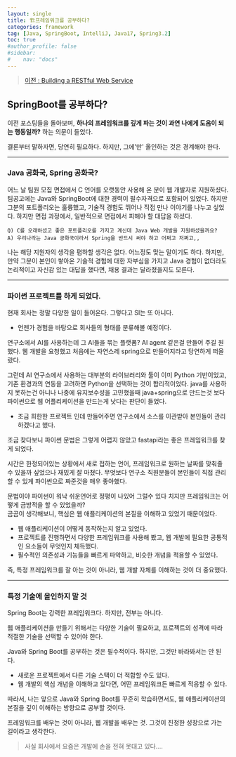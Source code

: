 ```yaml
---
layout: single
title: 🏗프레임워크를 공부하다?
categories: framework
tag: [Java, SpringBoot, IntelliJ, Java17, Spring3.2]
toc: true
#author_profile: false
#sidebar:
#    nav: "docs"
---
```


> [이전 : Building a RESTful Web Service](../springboot_공식문서3탄)
 


## SpringBoot를 공부하다?
이전 포스팅들을 돌아보며, **하나의 프레임워크를 깊게 파는 것이 과연 나에게 도움이 되는 행동일까?** 하는 의문이 들었다.

결론부터 말하자면, 당연히 필요하다.
하지만, 그에'만' 올인하는 것은 경계해야 한다.

---  

### Java 공화국, Spring 공화국?

어느 날 팀원 모집 면접에서 C 언어를 오랫동안 사용해 온 분이 웹 개발자로 지원하셨다. 팀공고에는 Java와 SpringBoot에 대한 경력이 필수자격으로 포함되어 있었다.
하지만 그분의 포트폴리오는 훌륭했고, 기술적 경험도 뛰어나 직접 만나 이야기를 나누고 싶었다. 하지만 면접 과정에서, 일반적으로 면접에서 피해야 할 대답을 하셨다.

```
Q) C를 오래하셨고 좋은 포트폴리오를 가지고 계신데 Java Web 개발을 지원하셨을까요?
A) 우리나라는 Java 공화국이라서 Spring을 반드시 써야 하고 어쩌고 저쩌고,,
```
나는 해당 지원자의 생각을 폄하할 생각은 없다. 어느정도 맞는 말이기도 하다.
하지만, 만약 그분이 본인이 쌓아온 기술적 경험에 대한 자부심을 가지고 Java 경험이 없더라도 논리적이고 자신감 있는 대답을 했다면, 채용 결과는 달라졌을지도 모른다.

---  

### 파이썬 프로젝트를 하게 되었다.
현재 회사는 정말 다양한 일이 들어온다. 그렇다고 SI는 또 아니다. 
* 언젠가 경험을 바탕으로 회사들의 형태를 분류해볼 예정이다.

연구소에서 AI를 사용하는데 그 AI들을 묶는 플랫폼? AI agent 같은걸 만들어 주길 원했다. 웹 개발을 요청했고 처음에는 자연스레 spring으로 만들어지라고 당연하게 떠올랐다.  

그런데 AI 연구소에서 사용하는 대부분의 라이브러리와 툴이 이미 Python 기반이었고, 기존 환경과의 연동을 고려하면 Python을 선택하는 것이 합리적이었다. java를 사용하지 못하는건 아니나 
나중에 유지보수성을 고민했을때 java+spring으로 만드는것 보다 파이썬으로 웹 어플리케이션을 만드는게 낫다는 판단이 들었다.  
- 조금 희한한 프로젝트 인데 만들어주면 연구소에서 소스를 이관받아 본인들이 관리하겠다고 했다.

조금 찾다보니 파이썬 문법은 그렇게 어렵지 않았고 fastapi라는 좋은 프레임워크를 찾게 되었다.

시간은 한정되어있는 상황에서 새로 접하는 언어, 프레임워크로 원하는 날짜를 맞춰줄 수 있을까 싶었으나 재밌게 잘 마쳤다. 무엇보다 연구소 직원분들이 본인들이 직접 관리 할 수 있게 파이썬으로 짜준것을 매우 좋아했다.

문법이야 파이썬이 워낙 쉬운언어로 정평이 나있어 그럴수 있다 치지만 프레임워크는 어떻게 금방적을 할 수 있었을까?  
곰곰이 생각해보니, 핵심은 웹 애플리케이션의 본질을 이해하고 있었기 때문이었다.
-	웹 애플리케이션이 어떻게 동작하는지 알고 있었다.
-	프로젝트를 진행하면서 다양한 프레임워크를 사용해 봤고, 웹 개발에 필요한 공통적인 요소들이 무엇인지 체득했다.
-	필수적인 의존성과 기능들을 빠르게 파악하고, 비슷한 개념을 적용할 수 있었다.

즉, 특정 프레임워크를 잘 아는 것이 아니라, 웹 개발 자체를 이해하는 것이 더 중요했다.

---  

### 특정 기술에 올인하지 말 것

Spring Boot는 강력한 프레임워크다. 하지만, 전부는 아니다.

웹 애플리케이션을 만들기 위해서는 다양한 기술이 필요하고, 프로젝트의 성격에 따라 적절한 기술을 선택할 수 있어야 한다.

Java와 Spring Boot를 공부하는 것은 필수적이다. 하지만, 그것만 바라봐서는 안 된다.
-	새로운 프로젝트에서 다른 기술 스택이 더 적합할 수도 있다.
-	웹 개발의 핵심 개념을 이해하고 있다면, 어떤 프레임워크든 빠르게 적응할 수 있다.

따라서, 나는 앞으로 Java와 Spring Boot를 꾸준히 학습하면서도, 웹 애플리케이션의 본질을 깊이 이해하는 방향으로 공부할 것이다.

프레임워크를 배우는 것이 아니라, 웹 개발을 배우는 것.
그것이 진정한 성장으로 가는 길이라고 생각한다.

> 사실 회사에서 요즘은 개발에 손을 전혀 못대고 있다....